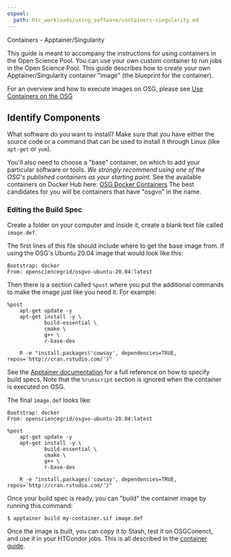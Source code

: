 ```yaml
---
ospool:
  path: htc_workloads/using_software/containers-singularity.md
---
```


Containers - Apptainer/Singularity

This guide is meant to accompany the instructions for using containers
in the Open Science Pool. You can use your own custom container to run
jobs in the Open Science Pool. This guide describes how to create your
own Apptainer/Singularity container "image" (the blueprint for the container).

For an overview and how to execute images on OSG, please see
[Use Containers on the OSG][osg-containers]

## Identify Components

What software do you want to install? Make sure that you have either the source
code or a command that can be used to install it through Linux (like `apt-get` or
`yum`).

You'll also need to choose a "base" container, on which to add your particular
software or tools. *We strongly recommend using one of the OSG's published containers
as your starting point.* See the available containers on Docker Hub here:
[OSG Docker Containers](https://hub.docker.com/u/opensciencegrid)
The best candidates for you will be containers that have "osgvo" in the name.

### Editing the Build Spec

Create a folder on your computer and inside it, create a blank text file
called `image.def`.

The first lines of this file should include where to get the base image
from. If using the OSG's Ubuntu 20.04 image that  would look like this:

    Bootstrap: docker
    From: opensciencegrid/osgvo-ubuntu-20.04:latest

Then there is a section called `%post` where you put the additional
commands to make the image just like you need it. For example:

    %post
        apt-get update -y
        apt-get install -y \
                build-essential \
                cmake \
                g++ \
                r-base-dev

        R -e "install.packages('cowsay', dependencies=TRUE, repos='http://cran.rstudio.com/')"

See the [Apptainer documentation](https://apptainer.org/user-docs/master/definition_files.html)
for a full reference on how to specify build specs. Note that the `%runscript`
section is ignored when the container is executed on OSG.

The final `image.def` looks like:

    Bootstrap: docker
    From: opensciencegrid/osgvo-ubuntu-20.04:latest

    %post
        apt-get update -y
        apt-get install -y \
                build-essential \
                cmake \
                g++ \
                r-base-dev

        R -e "install.packages('cowsay', dependencies=TRUE, repos='http://cran.rstudio.com/')"

Once your build spec is ready, you can "build" the container image by running this command:

    $ apptainer build my-container.sif image.def

Once the image is built, you can copy it to Stash, test it on OSGConenct,
and use it in your HTCondor jobs. This is all described in the
[container guide][osg-containers].

[osg-containers]: ../../../htc_workloads/using_software/available-containers-list/
